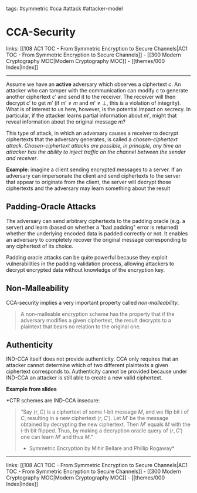 tags: #symmetric #cca #attack #attacker-model 

# CCA-Security

links: [[108 AC1 TOC - From Symmetric Encryption to Secure Channels|AC1 TOC - From Symmetric Encryption to Secure Channels]] - [[300 Modern Cryptography MOC|Modern Cryptography MOC]]  - [[themes/000 Index|Index]]

---

Assume we have an **active** adversary which observes a ciphertext $c$. An attacker who can tamper with the communication can modify $c$ to generate another ciphertext $c'$ and send it to the receiver. The receiver will then decrypt $c'$ to get $m'$ (if $m' \neq m$ and $m' \neq \perp$, this is a violation of integrity). What is of interest to us here, however, is the potential impact on secrecy. In particular, if the attacker learns partial information about $m'$, might that reveal information about the original message $m$?

This type of attack, in which an adversary causes a receiver to decrypt ciphertexts that the adversary generates, is called a *chosen-ciphertext attack*. *Chosen-ciphertext attacks are possible, in principle, any time an attacker has the ability to inject traffic on the channel between the sender and receiver*.

**Example**: imagine a client sending encrypted messages to a server. If an adversary can impersonate the client and send ciphertexts to the server that appear to originate from the client, the server will decrypt those ciphertexts and the adversary may learn something about the result

## Padding-Oracle Attacks

The adversary can send arbitrary ciphertexts to the padding oracle (e.g. a server) and learn (based on whether a "bad padding" error is returned) whether the underlying encoded data is padded correctly or not. It enables an adversary to completely recover the original message corresponding to any ciphertext of its choice.

Padding oracle attacks can be quite powerful because they exploit vulnerabilities in the padding validation process, allowing attackers to decrypt encrypted data without knowledge of the encryption key.

## Non-Malleability

CCA-security implies a very important property called *non-malleability*.

> A non-malleable encryption scheme has the property that if the adversary modifies a given ciphertext, the result decrypts to a plaintext that bears no relation to the original one.

## Authenticity

IND-CCA itself does not provide authenticity. CCA only requires that an attacker cannot determine which of two different plaintexts a given ciphertext corresponds to. Authenticity cannot be provided because under IND-CCA an attacker is still able to create a new valid ciphertext.

**Example from slides**

*CTR schemes are IND-CCA insecure:

> “Say $⟨r,C⟩$ is a ciphertext of some $l$-bit message $M$, and we flip bit i of $C$, resulting in a new ciphertext $⟨r,C′⟩$. Let $M′$ be the message obtained by decrypting the new ciphertext. Then $M′$ equals $M$ with the i-th bit flipped. Thus, by making a decryption oracle query of $⟨r,C′⟩$ one can learn $M′$ and thus $M$.”
> 
> - Symmetric Encryption by Mihir Bellare and Phillip Rogaway*

---
links: [[108 AC1 TOC - From Symmetric Encryption to Secure Channels|AC1 TOC - From Symmetric Encryption to Secure Channels]] - [[300 Modern Cryptography MOC|Modern Cryptography MOC]]  - [[themes/000 Index|Index]]